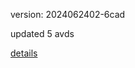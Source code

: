version: 2024062402-6cad

updated 5 avds

[details](https://github.com/0x74f917491bfa7ebfa379/ali_avd_db/blob/master/change_log/2024/06/24/02/6cad.txt)